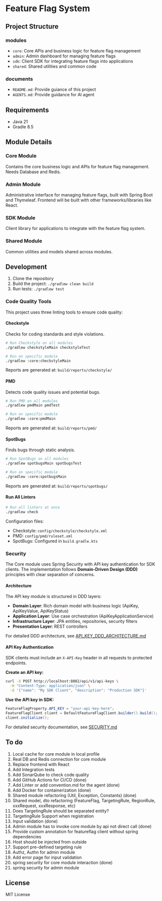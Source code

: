 # Feature Flag System

## Project Structure
### modules
- `core`: Core APIs and business logic for feature flag management
- `admin`: Admin dashboard for managing feature flags
- `sdk`: Client SDK for integrating feature flags into applications
- `shared`: Shared utilities and common code
### documents
- `README.md`: Provide guiance of this project
- `AGENTS.md`: Provide guidance for AI agent 

## Requirements

- Java 21
- Gradle 8.5

## Module Details

### Core Module
Contains the core business logic and APIs for feature flag management.
Needs Database and Redis.

### Admin Module
Administrative interface for managing feature flags, built with Spring Boot and Thymeleaf.
Frontend will be built with other frameworks/libraries like React.

### SDK Module
Client library for applications to integrate with the feature flag system.

### Shared Module
Common utilities and models shared across modules.

## Development

1. Clone the repository
2. Build the project: `./gradlew clean build`
3. Run tests: `./gradlew test`

### Code Quality Tools

This project uses three linting tools to ensure code quality:

#### Checkstyle
Checks for coding standards and style violations.
```bash
# Run Checkstyle on all modules
./gradlew checkstyleMain checkstyleTest

# Run on specific module
./gradlew :core:checkstyleMain
```
Reports are generated at: `build/reports/checkstyle/`

#### PMD
Detects code quality issues and potential bugs.
```bash
# Run PMD on all modules
./gradlew pmdMain pmdTest

# Run on specific module
./gradlew :core:pmdMain
```
Reports are generated at: `build/reports/pmd/`

#### SpotBugs
Finds bugs through static analysis.
```bash
# Run SpotBugs on all modules
./gradlew spotbugsMain spotbugsTest

# Run on specific module
./gradlew :core:spotbugsMain
```
Reports are generated at: `build/reports/spotbugs/`

#### Run All Linters
```bash
# Run all linters at once
./gradlew check
```

Configuration files:
- Checkstyle: `config/checkstyle/checkstyle.xml`
- PMD: `config/pmd/ruleset.xml`
- SpotBugs: Configured in `build.gradle.kts`

### Security

The Core module uses Spring Security with API key authentication for SDK clients. The implementation follows **Domain-Driven Design (DDD)** principles with clear separation of concerns.

#### Architecture
The API key module is structured in DDD layers:
- **Domain Layer**: Rich domain model with business logic (ApiKey, ApiKeyValue, ApiKeyStatus)
- **Application Layer**: Use case orchestration (ApiKeyApplicationService)
- **Infrastructure Layer**: JPA entities, repositories, security filters
- **Presentation Layer**: REST controllers

For detailed DDD architecture, see [API_KEY_DDD_ARCHITECTURE.md](API_KEY_DDD_ARCHITECTURE.md)

#### API Key Authentication
SDK clients must include an `X-API-Key` header in all requests to protected endpoints.

**Create an API key:**
```bash
curl -X POST http://localhost:8082/api/v1/api-keys \
  -H "Content-Type: application/json" \
  -d '{"name": "My SDK Client", "description": "Production SDK"}'
```

**Use the API key in SDK:**
```java
FeatureFlagProperty.API_KEY = "your-api-key-here";
FeatureFlagClient client = DefaultFeatureFlagClient.builder().build();
client.initialize();
```

For detailed security documentation, see [SECURITY.md](SECURITY.md)

## To do
1. Local cache for core module in local profile
2. Real DB and Redis connection for core module
3. Replace frontend with React
4. Add Integration tests
6. Add SonarQube to check code quality
7. Add GitHub Actions for CI/CD (done)
9. Add Linter or add convention.md for the agent (done)
8. Add Docker for containerization (done)
9. Shared module refactoring (Util, Exception, Constants) (done)
10. Shared model, dto refactoring (FeatureFlag, TargetingRule, RegionRule, xxxRequest, xxxResponse, etc)
11. <high> Does TargetingRule should be separated entity?
12. <high> TargetingRule Support when registration
13. <high> Input validation (done)
14. <high> Admin module has to invoke core module by api not direct call (done)
15. Provide custom annotation for featureflag client without spring dependencies
16. <mid> Host should be injected from outside
17. Support pre-defined targeting rule
18. <mid> Authz, Authn for admin module
19. Add error page for input validation
20. spring security for core module interaction (done)
21. spring security for admin module

## License

MIT License
